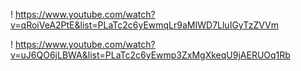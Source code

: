 
! https://www.youtube.com/watch?v=qRoiVeA2PtE&list=PLaTc2c6yEwmqLr9aMIWD7LluIGyTzZVVm

! https://www.youtube.com/watch?v=uJ6QO6jLBWA&list=PLaTc2c6yEwmp3ZxMgXkeqU9jAERUOq1Rb
